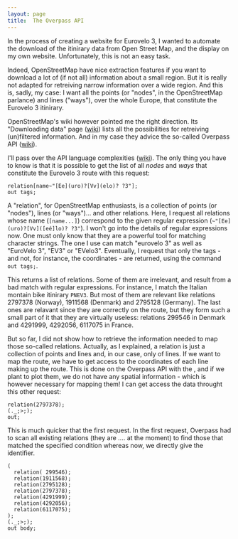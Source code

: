 ```yaml
---
layout: page
title:  The Overpass API
---
```


In the process of creating a website for Eurovelo 3, I wanted to automate the download of the itinirary data from Open Street Map, and the display on my own website. Unfortunately, this is not an easy task.

Indeed, OpenStreetMap have nice extraction features if you want to download a lot of (if not all) information about a small region. But it is really not adapted for retreiving narrow information over a wide region. And this is, sadly, my case: I want all the points (or "nodes", in the OpenStreetMap parlance) and lines ("ways"), over the whole Europe, that constitute the Eurovelo 3 itinirary.

OpenStreetMap's wiki however pointed me the right direction. Its "Downloading data" page (<a href="http://wiki.openstreetmap.org/wiki/Downloading_data">wiki</a>) lists all the possibilities for retreiving (un)filtered information. And in my case they advice the so-called Overpass API (<a href="http://wiki.openstreetmap.org/wiki/Overpass_API">wiki</a>).

I'll pass over the API language complexities (<a href="http://wiki.openstreetmap.org/wiki/Overpass_API/Language_Guide">wiki</a>). The only thing you have to know is that it is possible to get the list of all <em>nodes</em> and <em>ways</em> that constitute the Eurovelo 3 route with this request:

    relation[name~"[Ee](uro)?[Vv](elo)? ?3"];
    out tags;

 A "relation", for OpenStreetMap enthusiasts, is a collection of points (or "nodes"), lines (or "ways")... and other relations. Here, I request all relations whose name (`[name...]`) correspond to the given regular expression (`~"[Ee](uro)?[Vv]([eé]lo)? ?3"`). I won't go into the details of regular expressions now. One must only know that they are a powerful tool for matching character strings. The one I use can match "eurovelo 3" as well as "EuroVelo 3", "EV3" or "EVelo3". Eventually, I request that only the tags - and not, for instance, the coordinates - are returned, using the command `out tags;`.

 This returns a list of relations. Some of them are irrelevant, and result from a bad match with regular expressions. For instance, I match the Italian montain bike itinirary `PNEV3`. But most of them are relevant like relations 2797378 (Norway), 1911568 (Denmark) and 2795128 (Germany). The last ones are relavant since they are correctly on the route, but they form such a small part of it that they are virtually useless: relations 299546 in Denmark and 4291999, 4292056, 6117075 in France.

 <p id='map' class='wide'></p>

 But so far, I did not show how to retrieve the information needed to map those so-called relations. Actually, as I explained, a relation is just a collection of points and lines and, in our case, only of lines. If we want to map the route, we have to get access to the coordinates of each line making up the route. This is done on the Overpass API with the , and if we plant to plot them, we do not have any spatial information - which is however necessary for mapping them! I can get access the data throught this other request:

    relation(2797378);
    (._;>;);
    out;

This is much quicker that the first request. In the first request, Overpass had to scan all existing relations (they are .... at the moment) to find those that matched the specified condition whereas now, we directly give the identifier.

    (
      relation( 299546);
      relation(1911568);
      relation(2795128);
      relation(2797378);
      relation(4291999);
      relation(4292056);
      relation(6117075);
    );
    (._;>;);
    out body;

<script>
    
  // SETTING ---------------------------------------------------------------
  var map = L.map('map', {
    minZoom: 3,
    touchZoom: false,
    scrollWheelZoom: false,
    center: [56, 12],
    zoom: 3
  })
  var relations = {};

  // chose a 'known provider' from there: http://leaflet-extras.github.io/leaflet-providers/preview/
  L.tileLayer('http://server.arcgisonline.com/ArcGIS/rest/services/World_Topo_Map/MapServer/tile/{z}/{y}/{x}', {
    attribution: 'Tiles &copy'
  }).addTo(map);

  $.getJSON("/data/2016-04-22-overpass-API-filtered.geojson", function(data) {
    console.log(data);
    L.geoJson(data, {
      onEachFeature: function (feature, layer) {
        var relation = feature.properties['@relations'][0].rel;
        if(relation in relations){
          relations[relation].addLayer(layer);
        } else {
          relations[relation] = new L.layerGroup();
          relations[relation].addLayer(layer);
        }
      }
    });

    for(relation in relations){
      relations[relation].addTo(map);
    }

    L.control.layers({}, relations, {collapsed: false}).addTo(map);

  });
 </script>